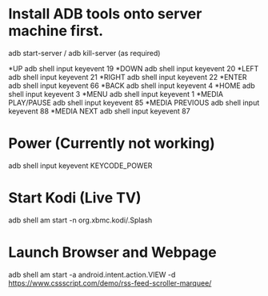 # Install ADB tools onto server machine first.

adb start-server  /  adb kill-server (as required)

*UP
adb shell input keyevent 19
*DOWN
adb shell input keyevent 20
*LEFT
adb shell input keyevent 21
*RIGHT
adb shell input keyevent 22
*ENTER
adb shell input keyevent 66
*BACK
adb shell input keyevent 4
*HOME
adb shell input keyevent 3
*MENU
adb shell input keyevent 1
*MEDIA PLAY/PAUSE
adb shell input keyevent 85
*MEDIA PREVIOUS
adb shell input keyevent 88
*MEDIA NEXT
adb shell input keyevent 87

# Power (Currently not working)
adb shell input keyevent KEYCODE_POWER

# Start Kodi (Live TV)
adb shell am start -n org.xbmc.kodi/.Splash

# Launch Browser and Webpage
adb shell am start -a android.intent.action.VIEW -d https://www.cssscript.com/demo/rss-feed-scroller-marquee/
